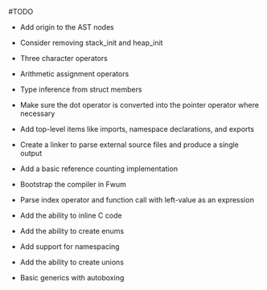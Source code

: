 #TODO
- Add origin to the AST nodes

- Consider removing stack_init and heap_init

- Three character operators

- Arithmetic assignment operators

- Type inference from struct members

- Make sure the dot operator is converted into the pointer operator where necessary

- Add top-level items like imports, namespace declarations, and exports

- Create a linker to parse external source files and produce a single output

- Add a basic reference counting implementation

- Bootstrap the compiler in Fwum

- Parse index operator and function call with left-value as an expression

- Add the ability to inline C code

- Add the ability to create enums

- Add support for namespacing

- Add the ability to create unions

- Basic generics with autoboxing
